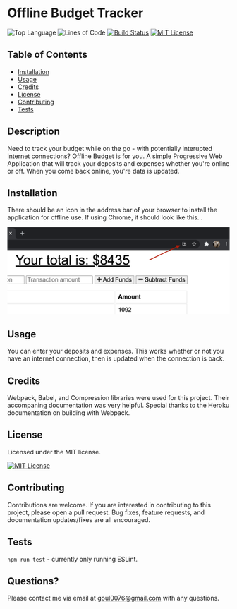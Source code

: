 # Offline Budget Tracker
![Top Language](https://img.shields.io/github/languages/top/nobleburgundy/pwa-budget?color=blue)
![Lines of Code](https://img.shields.io/tokei/lines/github/nobleburgundy/pwa-budget?color=blue)
[![Build Status](https://travis-ci.com/nobleburgundy/pwa-budget.svg?branch=main)](https://travis-ci.com/nobleburgundy/pwa-budget)
[![MIT License](https://img.shields.io/apm/l/atomic-design-ui.svg?color=red)](https://github.com/nobleburgundy/pwa-budget/blob/master/LICENSE)


## Table of Contents

- [Installation](#installation)
- [Usage](#usage)
- [Credits](#credits)
- [License](#license)
- [Contributing](#contributing)
- [Tests](#tests)

## Description 

Need to track your budget while on the go - with potentially interupted internet connections? Offline Budget is for you. A simple Progressive Web Application that will track your deposits and expenses whether you're online or off. When you come back online, you're data is updated. 

## Installation

There should be an icon in the address bar of your browser to install the application for offline use. If using Chrome, it should look like this...

![chrome install](install.png)


## Usage 


You can enter your deposits and expenses. This works whether or not you have an internet connection, then is updated when the connection is back. 


## Credits

Webpack, Babel, and Compression libraries were used for this project. Their accompaning documentation was very helpful. Special thanks to the Heroku documentation on building with Webpack. 

## License

Licensed under the MIT license.

[![MIT License](https://img.shields.io/apm/l/atomic-design-ui.svg?color=red)](https://github.com/nobleburgundy/pwa-budget/blob/master/LICENSE)

## Contributing

Contributions are welcome. If you are interested in contributing to this project, please open a pull request. Bug fixes, feature requests, and documentation updates/fixes are all encouraged.

## Tests

`npm run test` - currently only running ESLint.

## Questions? 

Please contact me via email at goul0076@gmail.com with any questions.
